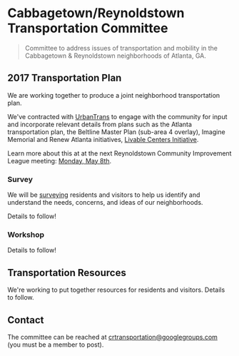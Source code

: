 # Cabbagetown/Reynoldstown Transportation Committee

> Committee to address issues of transportation and mobility in the Cabbagetown & Reynoldstown neighborhoods of Atlanta, GA.

## 2017 Transportation Plan

We are working together to produce a joint neighborhood transportation plan.

We've contracted with [UrbanTrans](http://urbantrans.com/) to engage with the community for input and incorporate relevant details from plans such as the Atlanta transportation plan, the Beltline Master Plan (sub-area 4 overlay), Imagine Memorial and Renew Atlanta initiatives, [Livable Centers Initiative](http://www.atlantaregional.com/land-use/livable-centers-initiative).

Learn more about this at at the next Reynoldstown Community Improvement League meeting: [Monday, May 8th](https://www.facebook.com/events/1902220833393420/).

### Survey

We will be [surveying](survey) residents and visitors to help us identify and understand the needs, concerns, and ideas of our neighborhoods.

Details to follow!

### Workshop

Details to follow!

## Transportation Resources

We're working to put together resources for residents and visitors. Details to follow.

## Contact

The committee can be reached at crtransportation@googlegroups.com (you must be a member to post).
